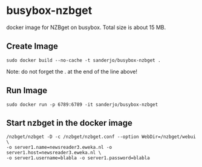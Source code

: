 busybox-nzbget
==============

docker image for NZBget on busybox. Total size is about 15 MB.

Create Image
------------
```
sudo docker build --no-cache -t sanderjo/busybox-nzbget .
```
Note: do not forget the . at the end of the line above!

Run Image
---------
```
sudo docker run -p 6789:6789 -it sanderjo/busybox-nzbget
```

Start nzbget in the docker image
--------------------------------
```
/nzbget/nzbget -D -c /nzbget/nzbget.conf --option WebDir=/nzbget/webui \
-o server1.name=newsreader3.eweka.nl -o server1.host=newsreader3.eweka.nl \
-o server1.username=blabla -o server1.password=blabla
```
